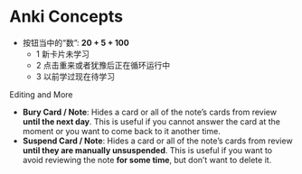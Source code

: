 # Anki Concepts 

* 按钮当中的“数”: **20 + 5 + 100**
	* 1 新卡片未学习       
	* 2 点击重来或者犹豫后正在循环运行中        
	* 3 以前学过现在待学习

	
Editing and More

- **Bury Card / Note**: Hides a card or all of the note’s cards from review **until the next day**. This is useful if you cannot answer the card at the moment or you want to come back to it another time.
- **Suspend Card / Note**: Hides a card or all of the note’s cards from review **until they are manually unsuspended**.  This is useful if you want to avoid reviewing the note **for some time**, but don’t want to delete it.

